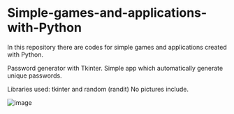 # Simple-games-and-applications-with-Python
In this repository there are codes for simple games and applications created with Python.

Password generator with Tkinter. Simple app which automatically generate unique passwords.
 
Libraries used: tkinter and random (randit)
No pictures include.

![image](https://github.com/AlexanderBedrosyan/Simple-games-and-applications-with-Python/assets/126572116/3e92308c-11da-4091-924f-f91585ebcc77)
